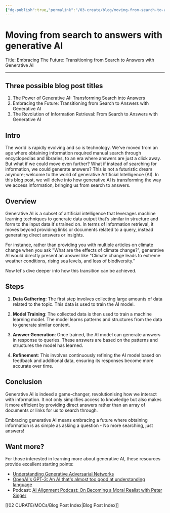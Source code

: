 ```yaml
---
{"dg-publish":true,"permalink":"/03-create/blog/moving-from-search-to-answers-with-generative-ai/","tags":["search","online-collaborative-inquiry","inquiry","ai","generative-ai"]}
---
```



# Moving from search to answers with generative AI

Title: Embracing The Future: Transitioning from Search to Answers with Generative AI

---

## Three possible blog post titles 

1. The Power of Generative AI: Transforming Search into Answers
2. Embracing the Future: Transitioning from Search to Answers with Generative AI
3. The Revolution of Information Retrieval: From Search to Answers with Generative AI

## Intro
The world is rapidly evolving and so is technology. We've moved from an age where obtaining information required manual search through encyclopedias and libraries, to an era where answers are just a click away. But what if we could move even further? What if instead of searching for information, we could generate answers? This is not a futuristic dream anymore; welcome to the world of generative Artificial Intelligence (AI). In this blog post, we will delve into how generative AI is transforming the way we access information, bringing us from search to answers.

## Overview
Generative AI is a subset of artificial intelligence that leverages machine learning techniques to generate data output that’s similar in structure and form to the input data it's trained on. In terms of information retrieval, it moves beyond providing links or documents related to a query, instead generating direct answers or insights.

For instance, rather than providing you with multiple articles on climate change when you ask "What are the effects of climate change?", generative AI would directly present an answer like "Climate change leads to extreme weather conditions, rising sea levels, and loss of biodiversity." 

Now let's dive deeper into how this transition can be achieved.

## Steps
1. **Data Gathering**: The first step involves collecting large amounts of data related to the topic. This data is used to train the AI model.

2. **Model Training**: The collected data is then used to train a machine learning model. The model learns patterns and structures from the data to generate similar content.

3. **Answer Generation**: Once trained, the AI model can generate answers in response to queries. These answers are based on the patterns and structures the model has learned.

4. **Refinement**: This involves continuously refining the AI model based on feedback and additional data, ensuring its responses become more accurate over time.

## Conclusion
Generative AI is indeed a game-changer, revolutionising how we interact with information. It not only simplifies access to knowledge but also makes it more efficient by providing direct answers rather than an array of documents or links for us to search through.

Embracing generative AI means embracing a future where obtaining information is as simple as asking a question - No more searching, just answers!

## Want more?
For those interested in learning more about generative AI, these resources provide excellent starting points:
- [Understanding Generative Adversarial Networks](https://medium.com/@jonathan_hui/gan-whats-generative-adversarial-networks-and-its-application-f39ed278ef09)
- [OpenAI's GPT-3: An AI that's almost too good at understanding language](https://www.vox.com/recode/2020-06-16/21291253/openai-gpt-3-nlp-artificial-intelligence-language-generation)
- Podcast: [AI Alignment Podcast: On Becoming a Moral Realist with Peter Singer](https://futureoflife.org/2019-03-04/on-becoming-a-moral-realist-with-peter-singer/)


[[02 CURATE/MOCs/Blog Post Index\|Blog Post Index]]